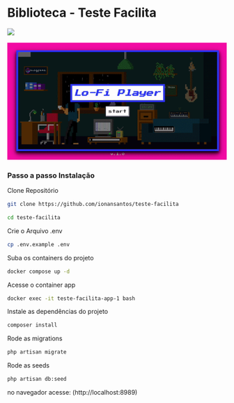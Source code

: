# Biblioteca - Teste Facilita

<img src="http://img.shields.io/static/v1?label=STATUS&message=CONCLUIDO&color=GREEN&style=for-the-badge"/>

![](demo_long.gif)


### Passo a passo Instalação

Clone Repositório

```sh
git clone https://github.com/ionansantos/teste-facilita
```

```sh
cd teste-facilita
```

Crie o Arquivo .env

```sh
cp .env.example .env
```

Suba os containers do projeto

```sh
docker compose up -d
```

Acesse o container app

```sh
docker exec -it teste-facilita-app-1 bash
```

Instale as dependências do projeto

```sh
composer install
```

Rode as migrations

```sh
php artisan migrate
```

Rode as seeds

```sh
php artisan db:seed
```

no navegador acesse:
(http://localhost:8989)
